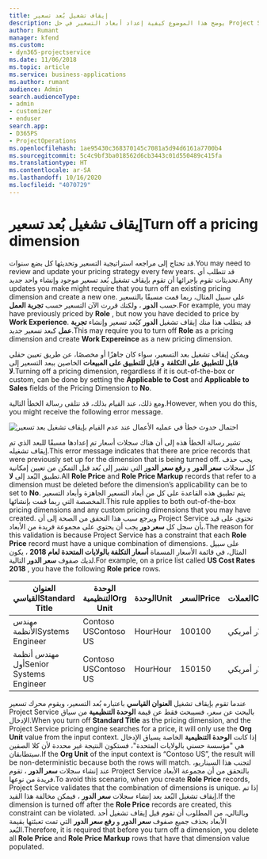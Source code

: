 ```yaml
---
title: إيقاف تشغيل بُعد تسعير
description: يوضح هذا الموضوع كيفية إعداد أبعاد التسعير في حل Project Service.
author: Rumant
manager: kfend
ms.custom:
- dyn365-projectservice
ms.date: 11/06/2018
ms.topic: article
ms.service: business-applications
ms.author: rumant
audience: Admin
search.audienceType:
- admin
- customizer
- enduser
search.app:
- D365PS
- ProjectOperations
ms.openlocfilehash: 1ae95430c368370145c7081a5d94d6161a7700b4
ms.sourcegitcommit: 5c4c9bf3ba018562d6cb3443c01d550489c415fa
ms.translationtype: HT
ms.contentlocale: ar-SA
ms.lasthandoff: 10/16/2020
ms.locfileid: "4070729"
---
```

# <a name="turn-off-a-pricing-dimension"></a><span data-ttu-id="4b901-103">إيقاف تشغيل بُعد تسعير</span><span class="sxs-lookup"><span data-stu-id="4b901-103">Turn off a pricing dimension</span></span>

<span data-ttu-id="4b901-104">قد تحتاج إلى مراجعه استراتيجية التسعير وتحديثها كل بضع سنوات.</span><span class="sxs-lookup"><span data-stu-id="4b901-104">You may need to review and update your pricing strategy every few years.</span></span> <span data-ttu-id="4b901-105">قد تتطلب أي تحديثات تقوم بإجرائها أن تقوم بإيقاف تشغيل بُعد تسعير موجود وإنشاء واحد جديد.</span><span class="sxs-lookup"><span data-stu-id="4b901-105">Any updates you make might require that you turn off an existing pricing dimension and create a new one.</span></span> <span data-ttu-id="4b901-106">على سبيل المثال، ربما قمت مسبقًا بالتسعير حسب **الدور** ، ولكنك قررت الآن التسعير حسب **تجربة العمل**.</span><span class="sxs-lookup"><span data-stu-id="4b901-106">For example, you may have previously priced by **Role** , but now you have decided to price by **Work Experience**.</span></span> <span data-ttu-id="4b901-107">قد يتطلب هذا منك إيقاف تشغيل **الدور** كبُعد تسعير وإنشاء **تجربة عمل** كبعد تسعير جديد.</span><span class="sxs-lookup"><span data-stu-id="4b901-107">This may require you to turn off **Role** as a pricing dimension and create **Work Expereince** as a new pricing dimension.</span></span> 

<span data-ttu-id="4b901-108">ويمكن إيقاف تشغيل بعد التسعير، سواء كان جاهزًا أو مخصصًا، عن طريق تعيين حقلي **قابل للتطبيق على التكلفة** و **قابل للتطبيق على المبيعات** الخاصين ببعد التسعير إلى **لا**.</span><span class="sxs-lookup"><span data-stu-id="4b901-108">Turning off a pricing dimension, regardless if it is out-of-the-box or custom, can be done by setting the **Applicable to Cost** and **Applicable to Sales** fields of the Pricing Dimension to **No**.</span></span>

<span data-ttu-id="4b901-109">ومع ذلك، عند القيام بذلك، قد تتلقى رسالة الخطأ التالية.</span><span class="sxs-lookup"><span data-stu-id="4b901-109">However, when you do this, you might receive the following error message.</span></span>

![احتمال حدوث خطأ في عمليه الأعمال عند عدم القيام بإيقاف تشغيل بعد تسعير](media/Business-Process-Error.png)


<span data-ttu-id="4b901-111">تشير رسالة الخطأ هذه إلى أن هناك سجلات أسعار تم إعدادها مسبقًا للبعد الذي تم إيقاف تشغيله.</span><span class="sxs-lookup"><span data-stu-id="4b901-111">This error message indicates that there are price records that were previously set up for the dimension that is being turned off.</span></span> <span data-ttu-id="4b901-112">يجب حذف كل سجلات **سعر الدور** و **رفع سعر الدور** التي تشير إلى بُعد قبل التمكن من تعيين إمكانية تطبيق البُعد إلى **لا**.</span><span class="sxs-lookup"><span data-stu-id="4b901-112">All **Role Price** and **Role Price Markup** records that refer to a dimension must be deleted before the dimension’s applicability can be to set to **No**.</span></span> <span data-ttu-id="4b901-113">يتم تطبيق هذه القاعدة على كل من أبعاد التسعير الجاهزة وأبعاد التسعير المخصصة التي ربما قمت بإنشائها.</span><span class="sxs-lookup"><span data-stu-id="4b901-113">This rule applies to both out-of-the-box pricing dimensions and any custom pricing dimensions that you may have created.</span></span> <span data-ttu-id="4b901-114">ويرجع سبب هذا التحقق من الصحة إلى أن Project Service تحتوي على قيد بأن سجل كل **سعر دور** يجب أن يحتوي على مجموعة فريدة من الأبعاد.</span><span class="sxs-lookup"><span data-stu-id="4b901-114">The reason for this validation is because Project Service has a constraint that each **Role Price** record must have a unique combination of dimensions.</span></span> <span data-ttu-id="4b901-115">على سبيل المثال، في قائمة الأسعار المسماة **أسعار التكلفة بالولايات المتحدة لعام 2018** ، يكون لديك صفوف **سعر الدور** التالية.</span><span class="sxs-lookup"><span data-stu-id="4b901-115">For example, on a price list called **US Cost Rates 2018** , you have the following **Role price** rows.</span></span> 

| <span data-ttu-id="4b901-116">العنوان القياسي</span><span class="sxs-lookup"><span data-stu-id="4b901-116">Standard Title</span></span>         | <span data-ttu-id="4b901-117">الوحدة التنظيمية</span><span class="sxs-lookup"><span data-stu-id="4b901-117">Org Unit</span></span>    |<span data-ttu-id="4b901-118">الوحدة</span><span class="sxs-lookup"><span data-stu-id="4b901-118">Unit</span></span>   |<span data-ttu-id="4b901-119">السعر</span><span class="sxs-lookup"><span data-stu-id="4b901-119">Price</span></span>  |<span data-ttu-id="4b901-120">العملات</span><span class="sxs-lookup"><span data-stu-id="4b901-120">Currency</span></span>  |
| -----------------------|-------------|-------|-------|----------|
| <span data-ttu-id="4b901-121">مهندس الأنظمة</span><span class="sxs-lookup"><span data-stu-id="4b901-121">Systems Engineer</span></span>|<span data-ttu-id="4b901-122">Contoso US</span><span class="sxs-lookup"><span data-stu-id="4b901-122">Contoso US</span></span>|<span data-ttu-id="4b901-123">Hour‬</span><span class="sxs-lookup"><span data-stu-id="4b901-123">Hour</span></span>| <span data-ttu-id="4b901-124">100</span><span class="sxs-lookup"><span data-stu-id="4b901-124">100</span></span>|<span data-ttu-id="4b901-125">دولار أمريكي</span><span class="sxs-lookup"><span data-stu-id="4b901-125">USD</span></span>|
| <span data-ttu-id="4b901-126">مهندس أنظمة أول</span><span class="sxs-lookup"><span data-stu-id="4b901-126">Senior Systems Engineer</span></span>|<span data-ttu-id="4b901-127">Contoso US</span><span class="sxs-lookup"><span data-stu-id="4b901-127">Contoso US</span></span>|<span data-ttu-id="4b901-128">Hour‬</span><span class="sxs-lookup"><span data-stu-id="4b901-128">Hour</span></span>| <span data-ttu-id="4b901-129">150</span><span class="sxs-lookup"><span data-stu-id="4b901-129">150</span></span>| <span data-ttu-id="4b901-130">دولار أمريكي</span><span class="sxs-lookup"><span data-stu-id="4b901-130">USD</span></span>|


<span data-ttu-id="4b901-131">عندما تقوم بإيقاف تشغيل **العنوان القياسي** باعتباره بُعد التسعير، ويقوم محرك تسعير Project Service بالبحث عن سعر، فسيبحث فقط عن قيمة **الوحدة التنظيمية** من سياق الإدخال.</span><span class="sxs-lookup"><span data-stu-id="4b901-131">When you turn off **Standard Title** as the pricing dimension, and the Project Service pricing engine searches for a price, it will only use the **Org Unit** value from the input context.</span></span> <span data-ttu-id="4b901-132">إذا كانت **الوحدة التنظيمية** الخاصة بسياق الإدخال هي "مؤسسة حسني بالولايات المتحدة"، فستكون النتيجة غير محددة لأن كلا الصفين سيتطابقان.</span><span class="sxs-lookup"><span data-stu-id="4b901-132">If the **Org Unit** of the input context is “Contoso US”, the result will be non-deterministic because both the rows will match.</span></span> <span data-ttu-id="4b901-133">لتجنب هذا السيناريو، عند إنشاء سجلات **سعر الدور** ، تقوم Project Service بالتحقق من أن مجموعة الأبعاد فريدة من نوعها.</span><span class="sxs-lookup"><span data-stu-id="4b901-133">To avoid this scenario, when you create **Role Price** records, Project Service validates that the combination of dimensions is unique.</span></span> <span data-ttu-id="4b901-134">إذا تم إيقاف تشغيل البُعد بعد إنشاء سجلات **سعر الدور** ، فيمكن مخالفة هذا القيد.</span><span class="sxs-lookup"><span data-stu-id="4b901-134">If the dimension is turned off after the **Role Price** records are created, this constraint can be violated.</span></span> <span data-ttu-id="4b901-135">وبالتالي، من المطلوب أن تقوم قبل إيقاف تشغيل أحد الأبعاد بحذف جميع صفوف **سعر الدور** و **رفع سعر الدور** التي تمت تعبئتها بقيمة البُعد.</span><span class="sxs-lookup"><span data-stu-id="4b901-135">Therefore, it is required that before you turn off a dimension, you delete all **Role Price** and **Role Price Markup** rows that have that dimension value populated.</span></span>

